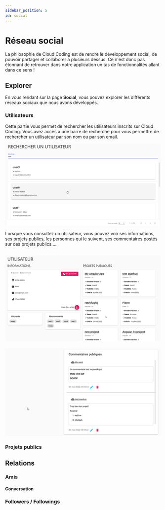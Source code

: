 ```yaml
---
sidebar_position: 5
id: social
---
```


# Réseau social

La philosophie de Cloud Coding est de rendre le développement social, de pouvoir partager et collaborer à plusieurs
dessus. Ce n'est donc pas étonnant de retrouver dans notre application un tas de fonctionnalités allant dans ce sens !

## Explorer

En vous rendant sur la page **Social**, vous pouvez explorer les différents réseaux sociaux que nous avons développés.

### Utilisateurs

Cette partie vous permet de rechercher les utilisateurs inscrits sur Cloud Coding.
Vous avez accès à une barre de recherche pour vous permettre de rechercher un utilisateur par son nom ou par son
email.

![](./img/5_social-1658246275026.png)

Lorsque vous consultez un utilisateur, vous pouvez voir ses informations, ses projets publics, les personnes qui le
suivent,
ses commentaires postés sur des projets publics....

![](./img/5_social-1658246386861.png)
---
![](./img/5_social-1658246410566.png)

### Projets publics

## Relations

### Amis

#### Conversation

### Followers / Followings
